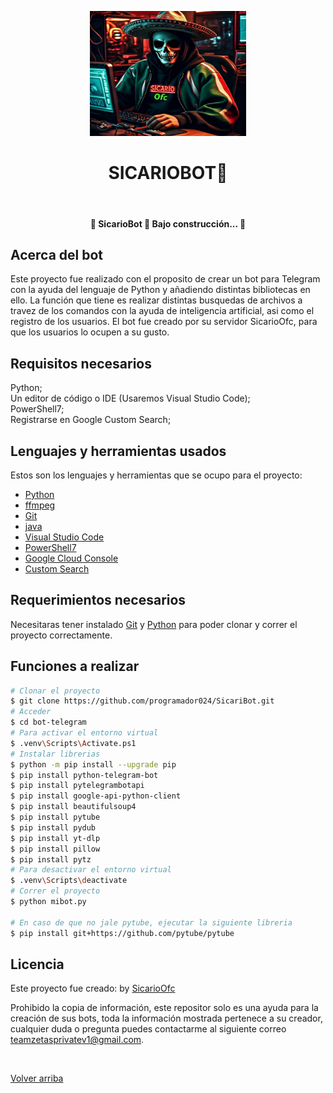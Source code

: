 <div align="center" id="top"> 
  
  <!-- <a hredth="">Demo</a> -->
</div>



<p align="center">

<img src="imagenes/sicaribot_menu.jpg" alt="Bot Telegram" height="200px" width="250px"/>

<h1 align="center">SICARIOBOT🤖</h1>

  &#xa0;
  
</p>

<!-- Status -->

 <h4 align="center"> 
	🚧  SicarioBot 🚀 Bajo construcción...  🚧
</h4> 

## Acerca del bot ##

Este proyecto fue realizado con el proposito de crear un bot para Telegram con la ayuda del lenguaje de Python y añadiendo distintas bibliotecas en ello. La función que tiene es realizar distintas busquedas de archivos a travez de los comandos con la ayuda de inteligencia artificial, asi como el registro de los usuarios. El bot fue creado por su servidor SicarioOfc, para que los usuarios lo ocupen a su gusto.

## Requisitos necesarios ##

Python;\
Un editor de código o IDE (Usaremos Visual Studio Code);\
PowerShell7;\
Registrarse en Google Custom Search;

## Lenguajes y herramientas usados ##

Estos son los lenguajes y herramientas que se ocupo para el proyecto:

- [Python](https://www.python.org/downloads/)
- [ffmpeg](https://www.gyan.dev/ffmpeg/builds/)
- [Git](https://git-scm.com/)
- [java](https://www.java.com/es/download/ie_manual.jsp)
- [Visual Studio Code](https://code.visualstudio.com/)
- [PowerShell7](https://github.com/powershell/powershell/releases)
- [Google Cloud Console](https://console.cloud.google.com)
- [Custom Search](https://programmablesearchengine.google.com/controlpanel/all)

## Requerimientos necesarios ##

Necesitaras tener instalado [Git](https://git-scm.com) y [Python](https://www.python.org/downloads/) para poder clonar y correr el proyecto correctamente.

## Funciones a realizar ##

```bash
# Clonar el proyecto
$ git clone https://github.com/programador024/SicariBot.git
# Acceder
$ cd bot-telegram
# Para activar el entorno virtual
$ .venv\Scripts\Activate.ps1
# Instalar librerias
$ python -m pip install --upgrade pip
$ pip install python-telegram-bot
$ pip install pytelegrambotapi
$ pip install google-api-python-client
$ pip install beautifulsoup4
$ pip install pytube
$ pip install pydub
$ pip install yt-dlp
$ pip install pillow
$ pip install pytz
# Para desactivar el entorno virtual
$ .venv\Scripts\deactivate
# Correr el proyecto
$ python mibot.py

# En caso de que no jale pytube, ejecutar la siguiente libreria
$ pip install git+https://github.com/pytube/pytube
```

## Licencia ##

Este proyecto fue creado: by <a href="https://github.com/programador024" target="_blank">SicarioOfc</a>

Prohibido la copia de información, este repositor solo es una ayuda para la creación de sus bots, toda la información mostrada pertenece a su creador, cualquier duda o pregunta puedes contactarme al siguiente correo <a href="mailto:teamzetasprivatev1@gmail.com?subject=Consulta&body=Hola,%20me%20gustaría%20saber%20más%20sobre..." style=" text-decoration: none;" target="_blank">teamzetasprivatev1@gmail.com</a>.

&#xa0;

<a href="#top">Volver arriba</a>
